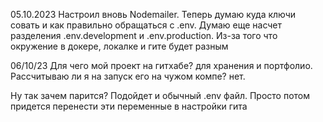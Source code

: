 05.10.2023
Настроил вновь Nodemailer. Теперь думаю куда ключи совать и как правильно обращаться с .env.
Думаю еще насчет разделения .env.development и .env.production. Из-за того что окружение в докере, локалке и гите будет разным

06/10/23
Для чего мой проект на гитхабе? для хранения и портфолио.
Рассчитываю ли я на запуск его на чужом компе? нет.

Ну так зачем парится? Подойдет и обычный .env файл. Просто потом придется перенести эти переменные в настройки гита